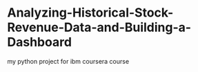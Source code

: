 # Analyzing-Historical-Stock-Revenue-Data-and-Building-a-Dashboard
my python project for ibm coursera course
